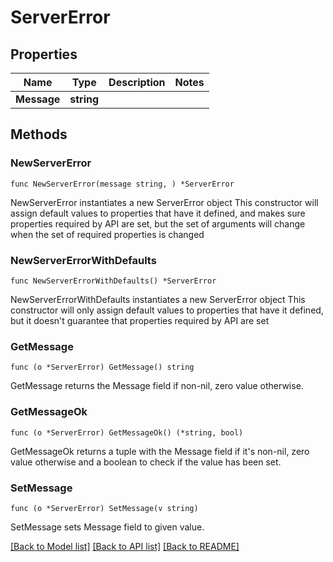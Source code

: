 # ServerError

## Properties

Name | Type | Description | Notes
------------ | ------------- | ------------- | -------------
**Message** | **string** |  | 

## Methods

### NewServerError

`func NewServerError(message string, ) *ServerError`

NewServerError instantiates a new ServerError object
This constructor will assign default values to properties that have it defined,
and makes sure properties required by API are set, but the set of arguments
will change when the set of required properties is changed

### NewServerErrorWithDefaults

`func NewServerErrorWithDefaults() *ServerError`

NewServerErrorWithDefaults instantiates a new ServerError object
This constructor will only assign default values to properties that have it defined,
but it doesn't guarantee that properties required by API are set

### GetMessage

`func (o *ServerError) GetMessage() string`

GetMessage returns the Message field if non-nil, zero value otherwise.

### GetMessageOk

`func (o *ServerError) GetMessageOk() (*string, bool)`

GetMessageOk returns a tuple with the Message field if it's non-nil, zero value otherwise
and a boolean to check if the value has been set.

### SetMessage

`func (o *ServerError) SetMessage(v string)`

SetMessage sets Message field to given value.



[[Back to Model list]](../README.md#documentation-for-models) [[Back to API list]](../README.md#documentation-for-api-endpoints) [[Back to README]](../README.md)


